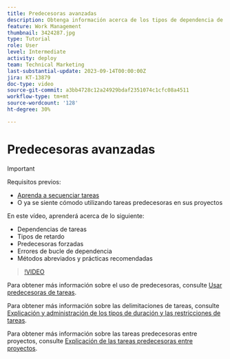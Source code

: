 ```yaml
---
title: Predecesoras avanzadas
description: Obtenga información acerca de los tipos de dependencia de predecesoras, los tipos de retardo, las predecesoras forzadas, los errores de bucle de dependencia y algunos métodos abreviados y prácticas recomendadas.
feature: Work Management
thumbnail: 3424287.jpg
type: Tutorial
role: User
level: Intermediate
activity: deploy
team: Technical Marketing
last-substantial-update: 2023-09-14T00:00:00Z
jira: KT-13879
doc-type: video
source-git-commit: a3bb4728c12a24929bdaf2351074c1cfc08a4511
workflow-type: tm+mt
source-wordcount: '128'
ht-degree: 30%

---
```


# Predecesoras avanzadas

>[!IMPORTANT]
>
>Requisitos previos:
>
>* [Aprenda a secuenciar tareas](https://experienceleague.adobe.com/docs/workfront-learn/tutorials-workfront/manage-work/tasks/learn-to-sequence-tasks.html?lang=es)
>* O ya se siente cómodo utilizando tareas predecesoras en sus proyectos

En este vídeo, aprenderá acerca de lo siguiente:

* Dependencias de tareas
* Tipos de retardo
* Predecesoras forzadas
* Errores de bucle de dependencia
* Métodos abreviados y prácticas recomendadas

>[!VIDEO](https://video.tv.adobe.com/v/3424287/?quality=12&learn=on)

Para obtener más información sobre el uso de predecesoras, consulte [Usar predecesoras de tareas](https://experienceleague.adobe.com/docs/workfront/using/manage-work/tasks/use-task-predecessors/use-task-predecessors.html).

Para obtener más información sobre las delimitaciones de tareas, consulte [Explicación y administración de los tipos de duración y las restricciones de tareas](https://experienceleague.adobe.com/docs/workfront-learn/tutorials-workfront/manage-work/intermediate-projects/understand-and-manage-duration-types-and-task-constraints.html?lang=es).

Para obtener más información sobre las tareas predecesoras entre proyectos, consulte [Explicación de las tareas predecesoras entre proyectos](https://experienceleague.adobe.com/docs/workfront-learn/tutorials-workfront/manage-work/intermediate-projects/understand-cross-project-predecessors.html).
